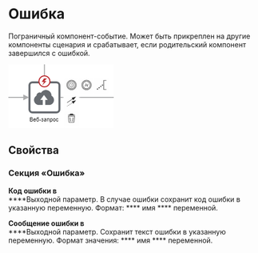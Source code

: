 # Ошибка

Пограничный компонент-событие. Может быть прикреплен на другие компоненты сценария и срабатывает, если родительский компонент завершился с ошибкой.

![](<../../.gitbook/assets/image (64).png>)

## Свойства

### **Секция «Ошибка»**

**Код ошибки в**  \
****Выходной параметр. В случае ошибки сохранит код ошибки в указанную переменную. Формат: **** имя **** переменной.

**Сообщение ошибки в**  \
****Выходной параметр. Сохранит текст ошибки в указанную переменную. Формат значения: **** имя **** переменной.
